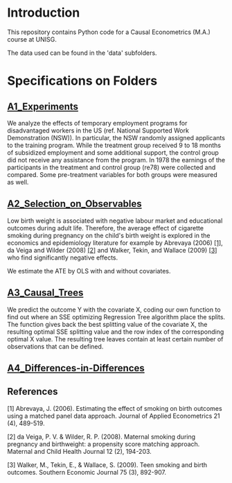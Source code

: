 # Introduction

This repository contains Python code for a Causal Econometrics (M.A.) course at UNISG.

The data used can be found in the 'data' subfolders.

# Specifications on Folders

## [A1_Experiments](https://github.com/nathaliemayor/Causal_Econometrics/tree/main/A1_Experiments)

We analyze the effects of temporary employment programs for disadvantaged workers in the US (ref. National Supported Work Demonstration (NSW)). In particular, the NSW randomly assigned applicants to the training program. While the treatment group received 9 to 18 months of subsidized employment and some additional support, the control group did not receive any assistance from the program. In 1978 the earnings of the participants in the treatment and control group (re78) were collected and compared. Some pre-treatment variables for both groups were measured as well. 

## [A2_Selection_on_Observables](https://github.com/nathaliemayor/Causal_Econometrics/tree/main/A2_Selection_on_Observables)

Low birth weight is associated with negative labour market and educational outcomes during adult life. Therefore, the average effect of cigarette smoking during pregnancy on the child's birth weight is explored in the economics and epidemiology literature for example by Abrevaya (2006) [[1]](#1), da Veiga and Wilder (2008) [[2]](#2) and Walker, Tekin, and Wallace (2009) [[3]](#3) who find significantly negative effects. 

We estimate the ATE by OLS with and without covariates.

## [A3_Causal_Trees](https://github.com/nathaliemayor/Causal_Econometrics/tree/main/A3_Causal_Trees)

We predict the outcome Y with the covariate X, coding our own function to find out where an SSE optimizing Regression Tree algorithm place the splits. The function gives back the best splitting value of the covariate X, the resulting optimal SSE splitting value and the row index of the corresponding optimal X value. The resulting tree leaves contain at least certain number of observations that can be defined. 

## [A4_Differences-in-Differences](https://github.com/nathaliemayor/Causal_Econometrics/tree/main/A4_Differences-in-Differences)

## References

<a id="1">[1]</a> 
Abrevaya, J. (2006). Estimating the effect of smoking on birth outcomes using a matched panel data approach. Journal of Applied Econometrics 21 (4), 489-519.

<a id="2">[2]</a> 
da Veiga, P. V. & Wilder, R. P. (2008). Maternal smoking during pregnancy and birthweight: a propensity score matching approach. Maternal and Child Health Journal 12 (2), 194-203.

<a id="3">[3]</a> 
Walker, M., Tekin, E., & Wallace, S. (2009). Teen smoking and birth outcomes. Southern Economic Journal 75 (3), 892-907.

